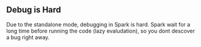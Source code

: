 ## Debug is Hard
Due to the standalone mode, debugging in Spark is hard. Spark wait for a long time before running the code (lazy evaludation), so you dont descover a bug right away.
